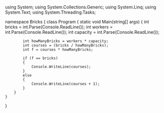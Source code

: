 using System;
using System.Collections.Generic;
using System.Linq;
using System.Text;
using System.Threading.Tasks;

namespace Bricks
{
    class Program
    {
        static void Main(string[] args)
        {
            int bricks = int.Parse(Console.ReadLine());
            int workers = int.Parse(Console.ReadLine());
            int capacity = int.Parse(Console.ReadLine());

            int howManyBricks = workers * capacity;
            int courses = (bricks / howManyBricks);
            int f = courses * howManyBricks;

            if (f == bricks)
            {
                Console.WriteLine(courses);
            }
            else
            {
                Console.WriteLine(courses + 1);
            }
        }
    }
}

